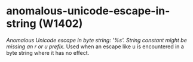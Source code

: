 # anomalous-unicode-escape-in-string (W1402)
*Anomalous Unicode escape in byte string: \'%s\'. String constant might
be missing an r or u prefix.* Used when an escape like u is encountered
in a byte string where it has no effect.

